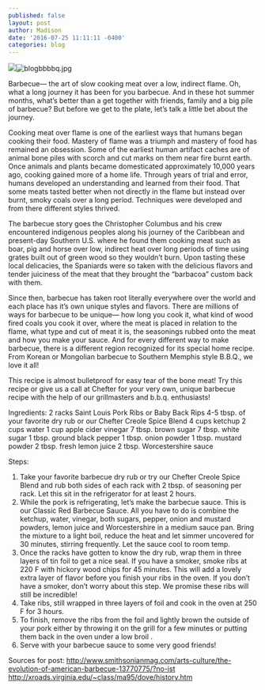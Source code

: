```yaml
---
published: false
layout: post
author: Madison
date: '2016-07-25 11:11:11 -0400'
categories: blog
---
```

![]({{site.baseurl}}/img/blogbbbbq.jpg)![blogbbbbq.jpg]({{site.baseurl}}/img/blogbbbbq.jpg)


Barbecue— the art of slow cooking meat over a low, indirect flame. Oh, what a long journey it has been for you barbecue. And in these hot summer months, what’s better than a get together with friends, family and a big pile of barbecue? But before we get to the plate, let’s talk a little bet about the journey. 

Cooking meat over flame is one of the earliest ways that humans began cooking their food. Mastery of flame was a triumph and mastery of food has remained an obsession. Some of the earliest human artifact caches are of animal bone piles with scorch and cut marks on them near fire burnt earth. Once animals and plants became domesticated approximately 10,000 years ago, cooking gained more of a home life. Through years of trial and error, humans developed an understanding and learned from their food. That some meats tasted better when not directly in the flame but instead over burnt, smoky coals over a long period. Techniques were developed and from there different styles thrived. 

The barbecue story goes the Christopher Columbus and his crew encountered indigenous peoples along his journey of the Caribbean and present-day Southern U.S. where he found them cooking meat such as boar, pig and horse over low, indirect heat over long periods of time using grates built out of green wood so they wouldn’t burn. Upon tasting these local delicacies, the Spaniards were so taken with the delicious flavors and tender juiciness of the meat that they brought the “barbacoa” custom back with them. 

Since then, barbecue has taken root literally everywhere over the world and each place has it’s own unique styles and flavors. There are millions of ways for barbecue to be unique— how long you cook it, what kind of wood fired coals you cook it over, where the meat is placed in relation to the flame, what type and cut of meat it is, the seasonings rubbed onto the meat and how you make your sauce.  And for every different way to make barbecue, there is a different region recognized for its special home recipe. From Korean or Mongolian barbecue to Southern Memphis style B.B.Q., we love it all!

This recipe is almost bulletproof for easy tear of the bone meat! Try this recipe or give us a call at Chefter for your very own, unique barbecue recipe with the help of our grillmasters and b.b.q. enthusiasts! 

Ingredients: 
2 racks Saint Louis Pork Ribs or Baby Back Rips
4-5 tbsp. of your favorite dry rub or our Chefter Creole Spice Blend
4 cups ketchup 
2 cups water
1 cup apple cider vinegar
7 tbsp. brown sugar
7 tbsp. white sugar
1 tbsp. ground black pepper
1 tbsp. onion powder
1 tbsp. mustard powder
2 tbsp. fresh lemon juice
2 tbsp. Worcestershire sauce

Steps: 

1. Take your favorite barbecue dry rub or try our Chefter Creole Spice Blend and rub both sides of each rack with 2 tbsp. of seasoning per rack. Let this sit in the refrigerator for at least 2 hours.
2. While the pork is refrigerating, let’s make the barbecue sauce. This is our Classic Red Barbecue Sauce. All you have to do is combine the ketchup, water, vinegar, both sugars, pepper, onion and mustard powders, lemon juice and Worcestershire in a medium sauce pan. Bring the mixture to a light boil, reduce the heat and let simmer uncovered for 30 minutes, stirring frequently. Let the sauce cool to room temp. 
3. Once the racks have gotten to know the dry rub, wrap them in three layers of tin foil to get a nice seal. If you have a smoker, smoke ribs at 220 F with hickory wood chips for 45 minutes. This will add a lovely extra layer of flavor before you finish your ribs in the oven. If you don’t have a smoker, don’t worry about this step. We promise these ribs will still be incredible!
4. Take ribs, still wrapped in three layers of foil and cook in the oven at 250 F for 3 hours. 
5. To finish, remove the ribs from the foil and lightly brown the outside of your pork either by throwing it on the grill for a few minutes or putting them back in the oven under a low broil . 
6. Serve with your barbecue sauce to some very good friends!


Sources for post:
http://www.smithsonianmag.com/arts-culture/the-evolution-of-american-barbecue-13770775/?no-ist
http://xroads.virginia.edu/~class/ma95/dove/history.htm
